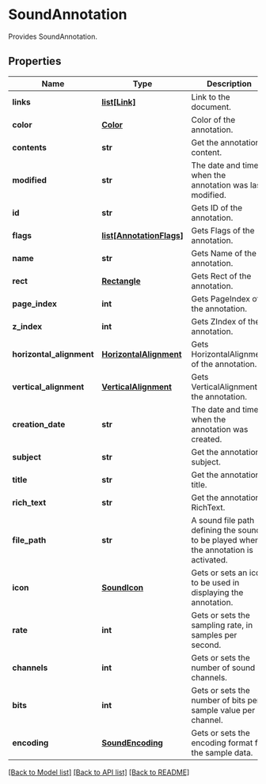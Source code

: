 ﻿# SoundAnnotation
Provides SoundAnnotation.

## Properties
Name | Type | Description | Notes
------------ | ------------- | ------------- | -------------
**links** | [**list[Link]**](Link.md) | Link to the document. | [optional] 
**color** | [**Color**](Color.md) | Color of the annotation. | [optional] 
**contents** | **str** | Get the annotation content. | [optional] 
**modified** | **str** | The date and time when the annotation was last modified. | [optional] 
**id** | **str** | Gets ID of the annotation. | [optional] 
**flags** | [**list[AnnotationFlags]**](AnnotationFlags.md) | Gets Flags of the annotation. | [optional] 
**name** | **str** | Gets Name of the annotation. | [optional] 
**rect** | [**Rectangle**](Rectangle.md) | Gets Rect of the annotation. | [optional] 
**page_index** | **int** | Gets PageIndex of the annotation. | [optional] 
**z_index** | **int** | Gets ZIndex of the annotation. | [optional] 
**horizontal_alignment** | [**HorizontalAlignment**](HorizontalAlignment.md) | Gets HorizontalAlignment of the annotation. | [optional] 
**vertical_alignment** | [**VerticalAlignment**](VerticalAlignment.md) | Gets VerticalAlignment of the annotation. | [optional] 
**creation_date** | **str** | The date and time when the annotation was created. | [optional] 
**subject** | **str** | Get the annotation subject. | [optional] 
**title** | **str** | Get the annotation title. | [optional] 
**rich_text** | **str** | Get the annotation RichText. | [optional] 
**file_path** | **str** | A sound file path defining the sound to be played when the annotation is activated. | [optional] 
**icon** | [**SoundIcon**](SoundIcon.md) | Gets or sets an icon to be used in displaying the annotation. | [optional] 
**rate** | **int** | Gets or sets the sampling rate, in samples per second. | [optional] 
**channels** | **int** | Gets or sets the number of sound channels. | [optional] 
**bits** | **int** | Gets or sets the number of bits per sample value per channel. | [optional] 
**encoding** | [**SoundEncoding**](SoundEncoding.md) | Gets or sets the encoding format for the sample data. | [optional] 

[[Back to Model list]](../README.md#documentation-for-models) [[Back to API list]](../README.md#documentation-for-api-endpoints) [[Back to README]](../README.md)


